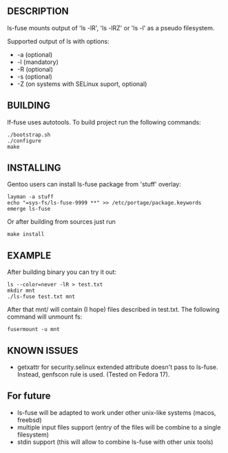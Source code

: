 ## DESCRIPTION

ls-fuse mounts output of 'ls -lR', 'ls -lRZ' or 'ls -l' as a pseudo filesystem.

Supported output of ls with options:

* -a (optional)
* -l (mandatory)
* -R (optional)
* -s (optional)
* -Z (on systems with SELinux suport, optional)

## BUILDING

lf-fuse uses autotools. To build project run the following commands:

	./bootstrap.sh
	./configure
	make

## INSTALLING

Gentoo users can install ls-fuse package from 'stuff' overlay:

	layman -a stuff
	echo "=sys-fs/ls-fuse-9999 **" >> /etc/portage/package.keywords
	emerge ls-fuse

Or after building from sources just run

	make install

## EXAMPLE

After building binary you can try it out:

	ls --color=never -lR > test.txt
	mkdir mnt
	./ls-fuse test.txt mnt

After that mnt/ will contain (I hope) files described in test.txt. The
following command will unmount fs:

	fusermount -u mnt

## KNOWN ISSUES

* getxattr for security.selinux extended attribute doesn't pass to ls-fuse.
  Instead, genfscon rule is used. (Tested on Fedora 17).

## For future

* ls-fuse will be adapted to work under other unix-like systems (macos, freebsd)
* multiple input files support (entry of the files will be combine to a single
  filesystem)
* stdin support (this will allow to combine ls-fuse with other unix tools)
